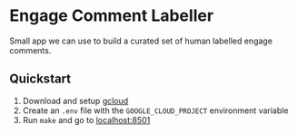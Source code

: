 # Engage Comment Labeller

Small app we can use to build a curated set of human labelled engage comments.

## Quickstart

1. Download and setup [gcloud](https://cloud.google.com/deployment-manager/docs/step-by-step-guide/installation-and-setup)
2. Create an `.env` file with the `GOOGLE_CLOUD_PROJECT` environment variable
3. Run `make` and go to [localhost:8501](http://localhost:8501/)
